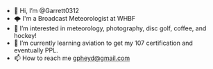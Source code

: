 - 👋 Hi, I’m @Garrett0312
- 🌩️ I'm a Broadcast Meteorologist at WHBF
- 👀 I’m interested in meteorology, photography, disc golf, coffee, and hockey! 
- 🌱 I’m currently learning aviation to get my 107 certification and eventually PPL.
- 📫 How to reach me gpheyd@gmail.com

<!---
Garrett0312/Garrett0312 is a ✨ special ✨ repository because its `README.md` (this file) appears on your GitHub profile.
You can click the Preview link to take a look at your changes.
--->

